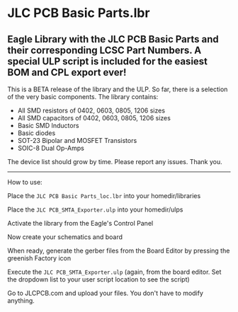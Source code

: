 # JLC PCB Basic Parts.lbr
## Eagle Library with the JLC PCB Basic Parts and their corresponding LCSC Part Numbers. A special ULP script is included for the easiest BOM and CPL export ever!

This is a BETA release of the library and the ULP. So far, there is a selection of the very basic components. The library contains:
- All SMD resistors of 0402, 0603, 0805, 1206 sizes
- All SMD capacitors of 0402, 0603, 0805, 1206 sizes
- Basic SMD Inductors
- Basic diodes
- SOT-23 Bipolar and MOSFET Transistors
- SOIC-8 Dual Op-Amps

The device list should grow by time. Please report any issues. Thank you.

---
How to use:

Place the `JLC PCB Basic Parts_loc.lbr` into your homedir/libraries

Place the `JLC PCB_SMTA_Exporter.ulp` into your homedir/ulps

Activate the library from the Eagle's Control Panel

Now create your schematics and board

When ready, generate the gerber files from the Board Editor by pressing the greenish Factory icon

Execute the `JLC PCB_SMTA_Exporter.ulp` (again, from the board editor. Set the dropdown list to your user script location to see the script)

Go to JLCPCB.com and upload your files. You don't have to modify anything.
